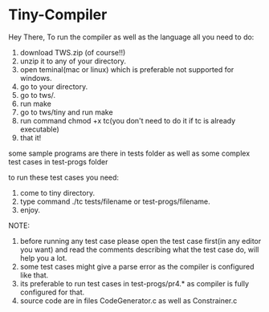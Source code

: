 # Tiny-Compiler

Hey There,
To run the compiler as well as the language all you need to do:
1. download TWS.zip (of course!!)
2. unzip it to any of your directory.
3. open teminal(mac or linux) which is preferable not supported for windows.
4. go to your directory.
5. go to tws/.
6. run make
7. go to tws/tiny and run make 
8. run command chmod +x tc(you don't need to do it if tc is already executable)
9. that it!

some sample programs are there in tests folder as well as some complex test cases in test-progs folder

to run these test cases you need:
1. come to tiny directory.
2. type command ./tc tests/filename or test-progs/filename.
3. enjoy.

NOTE: 
1. before running any test case please open the test case first(in any editor you want) and read the comments describing what the test case do, will help you a lot.
2. some test cases might give a parse error as the compiler is configured like that.
3. its preferable to run test cases in test-progs/pr4.* as compiler is fully configured for that.
4. source code are in files CodeGenerator.c as well as Constrainer.c
